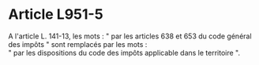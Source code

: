 # Article L951-5

A l'article L. 141-13, les mots : " par les articles 638 et 653 du code général des impôts " sont remplacés par les mots :\
" par les dispositions du code des impôts applicable dans le territoire ".
